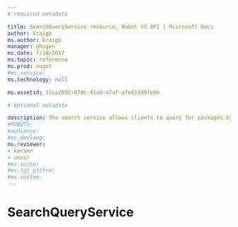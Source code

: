 ```yaml
---
# required metadata 

title: SearchQueryService resource, NuGet V3 API | Microsoft Docs
author: kraigb
ms.author: kraigb
manager: ghogen
ms.date: 7/18/2017
ms.topic: reference
ms.prod: nuget
#ms.service:
ms.technology: null

ms.assetid: 11ca2092-67dc-41a9-a7af-afe610d8febb

# optional metadata

description: The search service allows clients to query for packages by keyword and to filter results on certain package fields.
#ROBOTS:
#audience:
#ms.devlang:
ms.reviewer:
- karann
- unnir
#ms.suite:
#ms.tgt_pltfrm:
#ms.custom:
---
```


# SearchQueryService

